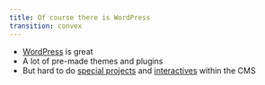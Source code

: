 ```yaml
---
title: Of course there is WordPress
transition: convex
---
```


- [WordPress](https://wordpress.com) is great
- A lot of pre-made themes and plugins
- But hard to do [special projects](https://www.washingtonpost.com/wellness/interactive/2024/boxing-gyms-how-to/) and [interactives](https://www.nytimes.com/interactive/2014/upshot/dialect-quiz-map.html) within the CMS